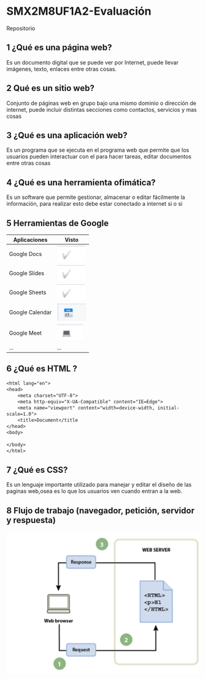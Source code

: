 # SMX2M8UF1A2-Evaluación
Repositorio

## 1 ¿Qué es una página web?

Es un documento digital que se puede ver por Internet, puede llevar imágenes, texto, enlaces entre otras cosas.

## 2 Qué es un sitio web?

Conjunto de páginas web en grupo bajo una mismo dominio o dirección de internet, puede incluir distintas secciones como contactos, servicios y mas cosas


## 3 ¿Qué es una aplicación web?

Es un programa que se ejecuta en el programa web que permite que los usuarios pueden interactuar con el para hacer tareas, editar documentos entre otras cosas

## 4 ¿Qué es una herramienta ofimática?

Es un software que permite gestionar, almacenar o editar fácilmente la información, para realizar esto debe estar conectado a internet si o si 

## 5 Herramientas de Google

| Aplicaciones | Visto |
|--------------|-------|
| Google Docs  | ![TICK](https://github.com/DiegooMonteroo/SMX2M8UF1A2-Evaluaci-n/blob/main/Captura%20de%20pantalla%202024-09-27%20152658.png) |
| Google Slides |![TICK](https://github.com/DiegooMonteroo/SMX2M8UF1A2-Evaluaci-n/blob/main/Captura%20de%20pantalla%202024-09-27%20152658.png) |
| Google Sheets |![TICK](https://github.com/DiegooMonteroo/SMX2M8UF1A2-Evaluaci-n/blob/main/Captura%20de%20pantalla%202024-09-27%20152658.png) |
| Google Calendar |![CALENDARIO](https://github.com/DiegooMonteroo/SMX2M8UF1A2-Evaluaci-n/blob/main/Captura%20de%20pantalla%202024-09-27%20153121.png) |
| Google Meet |![ordenador](https://github.com/DiegooMonteroo/SMX2M8UF1A2-Evaluaci-n/blob/main/Captura%20de%20pantalla%202024-09-27%20153532.png) |
| ... | ... |

## 6 ¿Qué es HTML ?
```<!DOCTYPE html>
<html lang="en">
<head> 
	<meta charset="UTF-8">
	<meta http-equiv="X-UA-Compatible" content="IE=Edge">
	<meta name="viewport" content="width=device-width, initial-scale=1.0">
	<title>Document</title
</head>
<body>

</body>
</html>
```
## 7 ¿Qué es CSS?

Es un lenguaje importante utilizado para manejar y editar el diseño de las paginas web,osea es lo que los usuarios ven cuando entran a la web.


## 8 Flujo de trabajo (navegador, petición, servidor y respuesta)

![Captura2](https://github.com/DiegooMonteroo/SMX2M8UF1A2-Evaluaci-n/blob/main/Captura%202.png)

